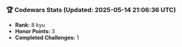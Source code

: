 ### 🏆 Codewars Stats (Updated: 2025-05-14 21:06:36 UTC)

- **Rank:** 8 kyu
- **Honor Points:** 3
- **Completed Challenges:** 1
